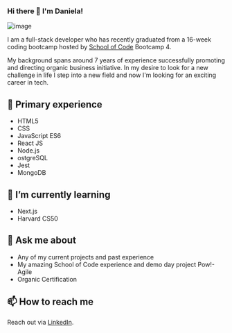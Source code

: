 ### Hi there 👋 I'm Daniela!

![image](https://user-images.githubusercontent.com/70920006/113290676-e4e23f80-92e9-11eb-8b24-82a33d70ffc8.png)

I am a full-stack developer who has recently graduated from a 16-week coding bootcamp hosted by [School of Code](https://github.com/SchoolOfCode) Bootcamp 4.

My background spans around 7 years of experience successfully promoting and directing organic business initiative. In my desire to look for a new challenge in life I step into a new field and now I'm looking for an exciting career in tech.

## :telescope: Primary experience
* HTML5
* CSS
* JavaScript ES6
* React JS
* Node.js
* ostgreSQL
* Jest
* MongoDB

## :seedling: I’m currently learning
* Next.js
* Harvard CS50

## :speech_balloon: Ask me about
* Any of my current projects and past experience
* My amazing School of Code experience and demo day project Pow!-Agile
* Organic Certification

## :mailbox: How to reach me
Reach out via [LinkedIn](www.linkedin.com/in/daniela-leva).
